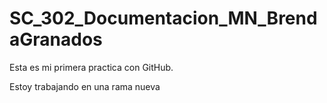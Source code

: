 # SC\_302\_Documentacion\_MN\_BrendaGranados

Esta es	mi primera practica con	GitHub.

Estoy trabajando en una rama nueva

